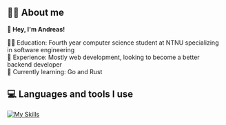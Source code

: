 ## 👨‍💻 About me

**👋 Hey, I'm Andreas!**  

👨‍🎓 Education: Fourth year computer science student at NTNU specializing in software engineering  
💼 Experience: Mostly web development, looking to become a better backend developer  
🌱 Currently learning: Go and Rust

## 💻 Languages and tools I use
[![My Skills](https://skillicons.dev/icons?i=ts,kotlin,java,python,c,react,nodejs,spring,django,tailwind,postgres,firebase,docker,figma,git)](https://skillicons.dev)
